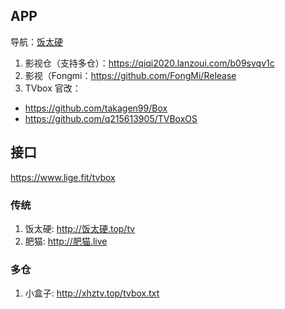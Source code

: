 ## APP

导航：[饭太硬](http://饭太硬.top/)

1. 影视仓（支持多仓）：https://qiqi2020.lanzoui.com/b09svqv1c
2. 影视（Fongmi：https://github.com/FongMi/Release
3. TVbox 官改：
  - https://github.com/takagen99/Box
  - https://github.com/q215613905/TVBoxOS


## 接口

https://www.lige.fit/tvbox
### 传统
1. 饭太硬: http://饭太硬.top/tv
2. 肥猫: http://肥猫.live

### 多仓
1. 小盒子: http://xhztv.top/tvbox.txt
